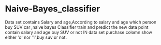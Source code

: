 # Naive-Bayes_classifier
Data set contains Salary and age,According to salary and age which person buy SUV car ,naive bayes Classifier train and predict the new data point contain salary and age buy SUV or not 
IN data set purchase colomn show  either 'o' nor '1',buy suv or not.
